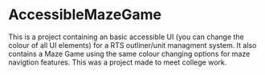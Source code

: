 # AccessibleMazeGame
This is a project containing an basic accessible UI (you can change the colour of all UI elements) for a RTS outliner/unit managment system.
It also contains a Maze Game using the same colour changing options for maze navigtion features.
This was a project made to meet college work.
